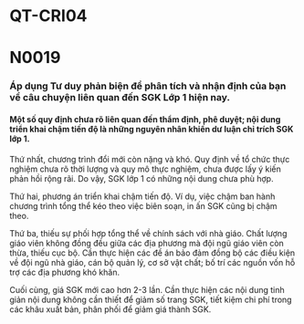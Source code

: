 # QT-CRI04
# N0019

### Áp dụng Tư duy phản biện để phân tích và nhận định của bạn về câu chuyện liên quan đến SGK Lớp 1 hiện nay.
#### Một số quy định chưa rõ liên quan đến thẩm định, phê duyệt; nội dung triển khai chậm tiến độ là những nguyên nhân khiến dư luận chỉ trích SGK lớp 1.

Thứ nhất, chương trình đổi mới còn nặng và khó. Quy định về tổ chức thực nghiệm chưa rõ thời lượng và quy mô thực nghiệm, chưa được lấy ý kiến phản hồi rộng rãi. Do vậy, SGK lớp 1 có những nội dung chưa phù hợp.

Thứ hai, phương án triển khai chậm tiến độ. Ví dụ, việc chậm ban hành chương trình tổng thể kéo theo việc biên soạn, in ấn SGK cũng bị chậm theo.

Thứ ba, thiếu sự phối hợp tổng thể về chính sách với nhà giáo. Chất lượng giáo viên không đồng đều giữa các địa phương mà đội ngũ giáo viên còn thừa, thiếu cục bộ. Cần thực hiện các đề án bảo đảm đồng bộ các điều kiện về đội ngũ nhà giáo, cán bộ quản lý, cơ sở vật chất; bố trí các nguồn vốn hỗ trợ các địa phương khó khăn.

Cuối cùng, giá SGK mới cao hơn 2-3 lần. Cần thực hiện các nội dung tinh giản nội dung không cần thiết để giảm số trang SGK, tiết kiệm chi phí trong các khâu xuất bản, phân phối để giảm giá thành SGK.
